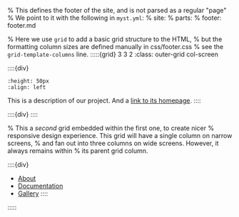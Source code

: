 % This defines the footer of the site, and is not parsed as a regular "page"
% We point to it with the following in `myst.yml`:
% site:
% parts:
% footer: footer.md

% Here we use `grid` to add a basic grid structure to the HTML,
% but the formatting column sizes are defined manually in css/footer.css
% see the `grid-template-columns` line.
:::::{grid} 3 3 2 
:class: outer-grid col-screen

<!-- Project description -->

::::{div}

<!-- # Landing Pages -->

```{image} https://gitlab.ifremer.fr/odatis-public/vre/config/raw/main/logos/logo_odatis-transparent.svg
:height: 50px
:align: left
```

This is a description of our project. And a [link to its homepage](https://github.com/jupyter-book/example-landing-pages).
::::

<!-- Spacer between project description and links columns -->

::::{div}
::::

<!-- Link columns -->

% This a _second_ grid embedded within the first one, to create nicer
% responsive design experience. This grid will have a single column on narrow screens,
% and fan out into three columns on wide screens. However, it always remains within
% its parent grid column.

::::{div}

- [About](https://odatis-public.gitlab-pages.ifremer.fr/vre/portal/)
- [Documentation](https://odatis-public.gitlab-pages.ifremer.fr/vre/documentation/)
- [Gallery](https://odatis-public.gitlab-pages.ifremer.fr/vre/gallery/)
  ::::

<!-- ::::{grid} 1 1 3 3

:::{div}

- [About](https://odatis-public.gitlab-pages.ifremer.fr/vre/portal/)
- [Documentation](https://odatis-public.gitlab-pages.ifremer.fr/vre/documentation/)
- [Gallery](https://odatis-public.gitlab-pages.ifremer.fr/vre/gallery/)
  :::

:::{div}

- A second column!
- With multiple entries
  :::

:::{div}

- And what about a third
  :::

:::: -->

:::::
